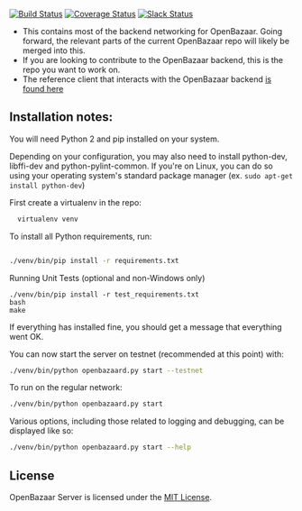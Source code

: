 [![Build Status](https://travis-ci.org/OpenBazaar/OpenBazaar-Server.svg?branch=master)](https://travis-ci.org/OpenBazaar/OpenBazaar-Server) [![Coverage Status](https://coveralls.io/repos/OpenBazaar/OpenBazaar-Server/badge.svg?branch=master&service=github)](https://coveralls.io/github/OpenBazaar/OpenBazaar-Server?branch=master) [![Slack Status](https://openbazaar-slackin-drwasho.herokuapp.com/badge.svg)](https://openbazaar-slackin-drwasho.herokuapp.com)

- This contains most of the backend networking for OpenBazaar. Going forward, the relevant parts of the current OpenBazaar repo will likely be merged into this.
- If you are looking to contribute to the OpenBazaar backend, this is the repo you want to work on.
- The reference client that interacts with the OpenBazaar backend [is found here](https://github.com/OpenBazaar/OpenBazaar-Client)

Installation notes:
---------------------
You will need Python 2 and pip installed on your system.

Depending on your configuration, you may also need to install python-dev, libffi-dev and python-pylint-common. If you're on Linux, you can do so using your operating system's standard package manager (ex. `sudo apt-get install python-dev`)

First create a virtualenv in the repo:

```bash
  virtualenv venv
```

To install all Python requirements, run:

```bash

./venv/bin/pip install -r requirements.txt
```

Running Unit Tests (optional and non-Windows only)
```
./venv/bin/pip install -r test_requirements.txt
bash
make
```

If everything has installed fine, you should get a message that everything went OK.

You can now start the server on testnet (recommended at this point) with:

```bash
./venv/bin/python openbazaard.py start --testnet
```

To run on the regular network:

```bash
./venv/bin/python openbazaard.py start
```

Various options, including those related to logging and debugging, can be displayed like so:

```bash
./venv/bin/python openbazaard.py start --help
```

License
---------------------
OpenBazaar Server is licensed under the [MIT License](LICENSE).
